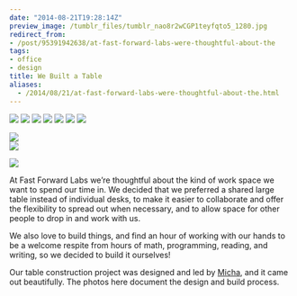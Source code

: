 ```yaml
---
date: "2014-08-21T19:28:14Z"
preview_image: /tumblr_files/tumblr_nao8r2wCGP1teyfqto5_1280.jpg
redirect_from:
- /post/95391942638/at-fast-forward-labs-were-thoughtful-about-the
tags:
- office
- design
title: We Built a Table
aliases:
  - /2014/08/21/at-fast-forward-labs-were-thoughtful-about-the.html
---
```


<img src="/tumblr_files/tumblr_nao8r2wCGP1teyfqto5_1280.jpg"/>

<img src="/tumblr_files/tumblr_nao8r2wCGP1teyfqto2_1280.jpg"/>

<img src="/tumblr_files/tumblr_nao8r2wCGP1teyfqto3_1280.jpg"/>

<img src="/tumblr_files/tumblr_nao8r2wCGP1teyfqto4_1280.jpg"/>

<img src="/tumblr_files/tumblr_nao8r2wCGP1teyfqto6_1280.jpg"/>

<img src="/tumblr_files/tumblr_nao8r2wCGP1teyfqto1_1280.jpg"/>

<img src="/tumblr_files/tumblr_nao8r2wCGP1teyfqto7_1280.jpg"/>

<img src="/tumblr_files/tumblr_nao8r2wCGP1teyfqto8_1280.jpg"/><br/><img src="/tumblr_files/tumblr_nao8r2wCGP1teyfqto9_1280.jpg"/>

<img src="/tumblr_files/tumblr_nao8r2wCGP1teyfqto10_1280.jpg"/>

At Fast Forward Labs we&rsquo;re thoughtful about the kind of work space we want to spend our time in. We decided that we preferred a shared large table instead of individual desks, to make it easier to collaborate and offer the flexibility to spread out when necessary, and to allow space for other people to drop in and work with us.

We also love to build things, and find an hour of working with our hands to be a welcome respite from hours of math, programming, reading, and writing, so we decided to build it ourselves!

Our table construction project was designed and led by <a href="https://twitter.com/mynameisfiber">Micha</a>, and it came out beautifully. The photos here document the design and build process.
